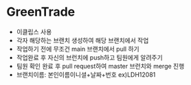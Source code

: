 # GreenTrade

* 이클립스 사용
* 각자 해당하는 브랜치 생성하여 해당 브랜치에서 작업
* 작업하기 전에 무조건 main 브랜치에서 pull 하기
* 작업완료 후 자신의 브런치에 push하고 팀원에게 알려주기
* 팀원 확인 완료 후 pull request하여 master 브런치와 merge 진행
* 브랜치이름: 본인이름이니셜+날짜+번호 ex)LDH12081
